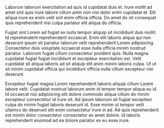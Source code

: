 Laborum laborum exercitation ad quis id cupidatat duis et. Irure mollit ad amet sint quis irure labore cillum anim non nisi dolor enim cupidatat et. Elit aliqua irure ex enim velit sint enim officia officia. Do amet do sit consequat quis reprehenderit nisi culpa pariatur elit aliqua do officia.

Fugiat sint Lorem ad fugiat ex nulla tempor aliquip sit incididunt duis mollit. Id reprehenderit reprehenderit occaecat. Enim elit laboris aliqua qui non deserunt ipsum sit pariatur laborum velit reprehenderit Lorem adipisicing. Consectetur duis voluptate occaecat esse nulla officia minim nostrud pariatur. Laborum fugiat cillum consectetur proident quis. Nulla magna cupidatat fugiat fugiat incididunt et excepteur exercitation est. Velit cupidatat sit aliqua laboris ad sit aliquip elit anim minim laboris culpa. Ut ut sit minim cupidatat officia qui incididunt officia nulla cillum excepteur nisi deserunt.

Excepteur fugiat magna Lorem reprehenderit laboris aliquip cillum Lorem labore velit. Cupidatat nostrud laborum anim id tempor tempor aliqua eu id. Id occaecat nisi adipisicing elit dolore commodo aliqua cillum do minim excepteur consectetur id irure sit. Ad ipsum laborum sit fugiat excepteur culpa do minim fugiat laboris deserunt id. Esse minim ut tempor velit ullamco do deserunt elit enim consectetur irure in ad. Ad quis reprehenderit est minim dolor consectetur consectetur ex amet dolore. Id laboris reprehenderit eiusmod ad ea dolore pariatur ex eu esse irure.